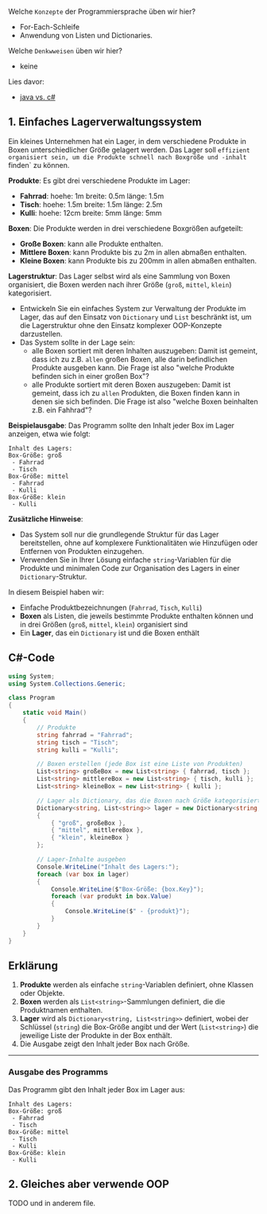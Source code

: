Welche ``Konzepte`` der Programmiersprache üben wir hier?
* For-Each-Schleife
* Anwendung von Listen und Dictionaries.

Welche ``Denkwweisen`` üben wir hier?
* keine

Lies davor:
* [java vs. c#](https://github.com/MrStrelow/BBRZ/blob/main/JET/modul_1_c%23_basics/L02BasicProgrammingConcepts/L03BasicProgrammingConcepts/L02.0C%23_vs_Java_Syntax.md)

## 1. Einfaches Lagerverwaltungssystem

Ein kleines Unternehmen hat ein Lager, in dem verschiedene Produkte in Boxen unterschiedlicher Größe gelagert werden. Das Lager soll `effizient organisiert sein, um die Produkte schnell nach Boxgröße und -inhalt `finden` zu können.

**Produkte**: Es gibt drei verschiedene Produkte im Lager:
   - **Fahrrad**: hoehe: 1m breite: 0.5m länge: 1.5m
   - **Tisch**: hoehe: 1.5m breite: 1.5m länge: 2.5m
   - **Kulli**: hoehe: 12cm breite: 5mm länge: 5mm

**Boxen**: Die Produkte werden in drei verschiedene Boxgrößen aufgeteilt:
   - **Große Boxen**: kann alle Produkte enthalten.
   - **Mittlere Boxen**: kann Produkte bis zu 2m in allen abmaßen enthalten.
   - **Kleine Boxen**: kann Produkte bis zu 200mm in allen abmaßen enthalten.

**Lagerstruktur**: Das Lager selbst wird als eine Sammlung von Boxen organisiert, die Boxen werden nach ihrer Größe (`groß`, `mittel`, `klein`) kategorisiert.

- Entwickeln Sie ein einfaches System zur Verwaltung der Produkte im Lager, das auf den Einsatz von `Dictionary` und `List` beschränkt ist, um die Lagerstruktur ohne den Einsatz komplexer OOP-Konzepte darzustellen. 
- Das System sollte in der Lage sein:
  -  alle Boxen sortiert mit deren Inhalten auszugeben: Damit ist gemeint, dass ich zu z.B. `allen` großen Boxen, alle darin befindlichen Produkte ausgeben kann. Die Frage ist also "welche Produkte befinden sich in einer großen Box"?
  -  alle Produkte sortiert mit deren Boxen auszugeben: Damit ist gemeint, dass ich zu `allen` Produkten, die Boxen finden kann in denen sie sich befinden. Die Frage ist also "welche Boxen beinhalten z.B. ein Fahhrad"?


**Beispielausgabe**:
Das Programm sollte den Inhalt jeder Box im Lager anzeigen, etwa wie folgt:

```
Inhalt des Lagers:
Box-Größe: groß
 - Fahrrad
 - Tisch
Box-Größe: mittel
 - Fahrrad
 - Kulli
Box-Größe: klein
 - Kulli
```

**Zusätzliche Hinweise**:
- Das System soll nur die grundlegende Struktur für das Lager bereitstellen, ohne auf komplexere Funktionalitäten wie Hinzufügen oder Entfernen von Produkten einzugehen.
- Verwenden Sie in Ihrer Lösung einfache `string`-Variablen für die Produkte und minimalen Code zur Organisation des Lagers in einer `Dictionary`-Struktur.


In diesem Beispiel haben wir:
- Einfache Produktbezeichnungen (`Fahrrad`, `Tisch`, `Kulli`)
- **Boxen** als Listen, die jeweils bestimmte Produkte enthalten können und in drei Größen (`groß`, `mittel`, `klein`) organisiert sind
- Ein **Lager**, das ein `Dictionary` ist und die Boxen enthält

## C#-Code

```csharp
using System;
using System.Collections.Generic;

class Program
{
    static void Main()
    {
        // Produkte
        string fahrrad = "Fahrrad";
        string tisch = "Tisch";
        string kulli = "Kulli";

        // Boxen erstellen (jede Box ist eine Liste von Produkten)
        List<string> großeBox = new List<string> { fahrrad, tisch };
        List<string> mittlereBox = new List<string> { tisch, kulli };
        List<string> kleineBox = new List<string> { kulli };

        // Lager als Dictionary, das die Boxen nach Größe kategorisiert
        Dictionary<string, List<string>> lager = new Dictionary<string, List<string>>
        {
            { "groß", großeBox },
            { "mittel", mittlereBox },
            { "klein", kleineBox }
        };

        // Lager-Inhalte ausgeben
        Console.WriteLine("Inhalt des Lagers:");
        foreach (var box in lager)
        {
            Console.WriteLine($"Box-Größe: {box.Key}");
            foreach (var produkt in box.Value)
            {
                Console.WriteLine($" - {produkt}");
            }
        }
    }
}
```

## Erklärung

1. **Produkte** werden als einfache `string`-Variablen definiert, ohne Klassen oder Objekte.
2. **Boxen** werden als `List<string>`-Sammlungen definiert, die die Produktnamen enthalten.
3. **Lager** wird als `Dictionary<string, List<string>>` definiert, wobei der Schlüssel (`string`) die Box-Größe angibt und der Wert (`List<string>`) die jeweilige Liste der Produkte in der Box enthält.
4. Die Ausgabe zeigt den Inhalt jeder Box nach Größe.

---

### Ausgabe des Programms

Das Programm gibt den Inhalt jeder Box im Lager aus:

```
Inhalt des Lagers:
Box-Größe: groß
 - Fahrrad
 - Tisch
Box-Größe: mittel
 - Tisch
 - Kulli
Box-Größe: klein
 - Kulli
```


## 2. Gleiches aber verwende OOP
TODO und in anderem file.